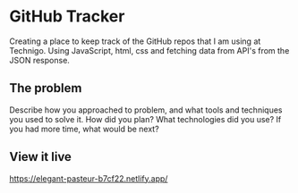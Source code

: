 # GitHub Tracker

Creating a place to keep track of the GitHub repos that I am using at Technigo. Using JavaScript, html, css and fetching data from API's from the JSON response.

## The problem

Describe how you approached to problem, and what tools and techniques you used to solve it. How did you plan? What technologies did you use? If you had more time, what would be next?

## View it live

https://elegant-pasteur-b7cf22.netlify.app/
